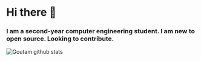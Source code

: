 # Hi there 👋
### I am a second-year computer engineering student. I am new to open source. Looking to contribute.
![Goutam github stats](https://github-readme-stats.vercel.app/api?username=goutamthakur&show_icons=true&hide_border=true)

